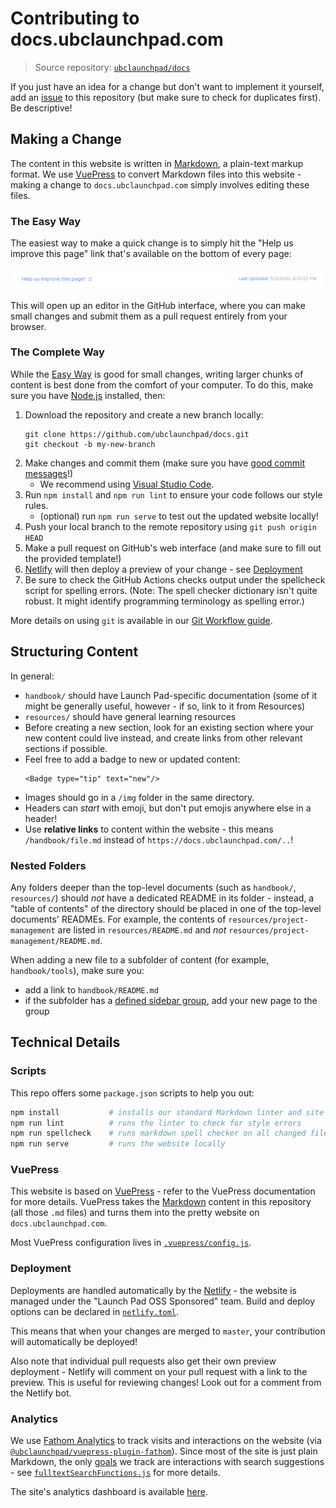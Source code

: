 # Contributing to docs.ubclaunchpad.com

> Source repository: [`ubclaunchpad/docs`](https://github.com/ubclaunchpad/docs)

If you just have an idea for a change but don't want to implement it yourself,
add an [issue](https://github.com/ubclaunchpad/docs/issues) to this repository
(but make sure to check for duplicates first). Be descriptive!

## Making a Change

The content in this website is written in [Markdown](https://github.com/adam-p/markdown-here/wiki/Markdown-Cheatsheet), a plain-text markup format. We use [VuePress](#vuepress) to convert Markdown files into this website - making a change to `docs.ubclaunchpad.com` simply involves editing these files.

### The Easy Way

The easiest way to make a quick change is to simply hit the "Help us improve this page" link that's available on the bottom of every page:

![help us](./img/help-us-improve.png)

This will open up an editor in the GitHub interface, where you can make small changes and submit them as a pull request entirely from your browser.

### The Complete Way

While the [Easy Way](#the-easy-way) is good for small changes, writing larger chunks of content is best done from the comfort of your computer. To do this, make sure you have [Node.js](https://nodejs.org/en/) installed, then:

1. Download the repository and create a new branch locally:
   ```
   git clone https://github.com/ubclaunchpad/docs.git
   git checkout -b my-new-branch
   ```
2. Make changes and commit them (make sure you have [good commit messages](https://chris.beams.io/posts/git-commit/#seven-rules)!)
   * We recommend using [Visual Studio Code](https://code.visualstudio.com/).
3. Run `npm install` and `npm run lint` to ensure your code follows our style rules.
   * (optional) run `npm run serve` to test out the updated website locally!
4. Push your local branch to the remote repository using `git push origin HEAD`
5. Make a pull request on GitHub's web interface (and make sure to fill out the provided template!)
6. [Netlify](https://www.netlify.com/) will then deploy a preview of your change - see [Deployment](#deployment)
7. Be sure to check the GitHub Actions checks output under the spellcheck script for spelling errors. (Note: The spell checker dictionary isn't quite robust. It might identify programming terminology as spelling error.)

More details on using `git` is available in our [Git Workflow guide](./resources/git-workflow.md).

## Structuring Content

In general:

* `handbook/` should have Launch Pad-specific documentation (some of it might be generally useful, however - if so, link to it from Resources)
* `resources/` should have general learning resources
* Before creating a new section, look for an existing section where your new content could live instead, and create links from other relevant sections if possible.
* Feel free to add a badge to new or updated content:
  ```
  <Badge type="tip" text="new"/>
  ```
* Images should go in a `/img` folder in the same directory.
* Headers can *start* with emoji, but don't put emojis anywhere else in a header!
* Use **relative links** to content within the website - this means `/handbook/file.md` instead of `https://docs.ubclaunchpad.com/..`!

### Nested Folders

Any folders deeper than the top-level documents (such as `handbook/`, `resources/`) should *not* have a dedicated README in its folder - instead, a "table of contents" of the directory should be placed in one of the top-level documents' READMEs. For example, the contents of `resources/project-management` are listed in `resources/README.md` and *not* `resources/project-management/README.md`.

When adding a new file to a subfolder of content (for example, `handbook/tools`), make sure you:

* add a link to `handbook/README.md`
* if the subfolder has a [defined sidebar group](https://sourcegraph.com/search?q=repo:%5Egithub%5C.com/ubclaunchpad/docs%24+file:%5E%5C.vuepress/config%5C.js+sidebar&patternType=literal), add your new page to the group

## Technical Details

### Scripts

This repo offers some `package.json` scripts to help you out:

```sh
npm install           # installs our standard Markdown linter and site builder
npm run lint          # runs the linter to check for style errors
npm run spellcheck    # runs markdown spell checker on all changed files
npm run serve         # runs the website locally
```

### VuePress

This website is based on [VuePress](https://vuepress.vuejs.org/guide/) - refer to the
VuePress documentation for more details. VuePress takes the [Markdown](https://github.com/adam-p/markdown-here/wiki/Markdown-Cheatsheet) content in this repository (all those `.md` files) and turns them into the pretty website on `docs.ubclaunchpad.com`.

Most VuePress configuration lives in [`.vuepress/config.js`](./.vuepress/config.js).

### Deployment

Deployments are handled automatically by the [Netlify](https://www.netlify.com/) - the website is managed under the "Launch Pad OSS Sponsored" team. Build and deploy options can be declared in [`netlify.toml`](./netlify.toml).

This means that when your changes are merged to `master`, your contribution will automatically be deployed!

Also note that individual pull requests also get their own preview deployment - Netlify will comment on your pull request with a link to the preview. This is useful for reviewing changes! Look out for a comment from the Netlify bot.

### Analytics

We use [Fathom Analytics](https://usefathom.com/) to track visits and interactions on the website (via [`@ubclaunchpad/vuepress-plugin-fathom`](https://github.com/ubclaunchpad/vuepress-plugin-fathom)). Since most of the site is just plain Markdown, the only [goals](https://usefathom.com/support/goals) we track are interactions with search suggestions - see [`fulltextSearchFunctions.js`](./.vuepress/fulltextSearchFunctions.js) for more details.

The site's analytics dashboard is available [here](https://app.usefathom.com/share/oemmhhle/docs.ubclaunchpad.com).
